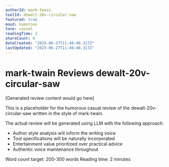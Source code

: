 ```yaml
---
authorId: mark-twain
toolId: dewalt-20v-circular-saw
featured: true
mood: humorous
tone: casual
readingTime: 2
shareCount: 0
dateCreated: "2025-06-27T11:46:40.317Z"
lastUpdated: "2025-06-27T11:46:40.317Z"
---
```


# mark-twain Reviews dewalt-20v-circular-saw

[Generated review content would go here]

This is a placeholder for the humorous casual review of the dewalt-20v-circular-saw written in the style of mark-twain.

The actual review will be generated using LLM with the following approach:
- Author style analysis will inform the writing voice
- Tool specifications will be naturally incorporated
- Entertainment value prioritized over practical advice
- Authentic voice maintenance throughout

Word count target: 200-300 words
Reading time: 2 minutes
